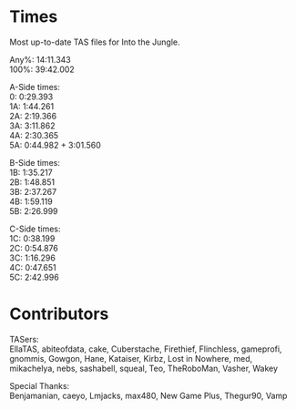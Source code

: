 # Times
Most up-to-date TAS files for Into the Jungle.

Any%: 14:11.343  
100%: 39:42.002

A-Side times:  
0:   0:29.393  
1A:  1:44.261  
2A:  2:19.366  
3A:  3:11.862  
4A:  2:30.365  
5A:  0:44.982 + 3:01.560

B-Side times:  
1B:  1:35.217  
2B:  1:48.851  
3B:  2:37.267  
4B:  1:59.119  
5B:  2:26.999

C-Side times:  
1C:  0:38.199  
2C:  0:54.876  
3C:  1:16.296  
4C:  0:47.651  
5C:  2:42.996

# Contributors
TASers:  
EllaTAS, abiteofdata, cake, Cuberstache, Firethief, Flinchless, gameprofi, gnommis, Gowgon, Hane, Kataiser, Kirbz, Lost in Nowhere, med, mikachelya, nebs, sashabell, squeal, Teo, TheRoboMan, Vasher, Wakey

Special Thanks:  
Benjamanian, caeyo, Lmjacks, max480, New Game Plus, Thegur90, Vamp